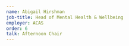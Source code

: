 ```yaml
---
name: Abigail Hirshman
job-title: Head of Mental Health & Wellbeing
employer: ACAS
order: 6
talk: Afternoon Chair
---
```

